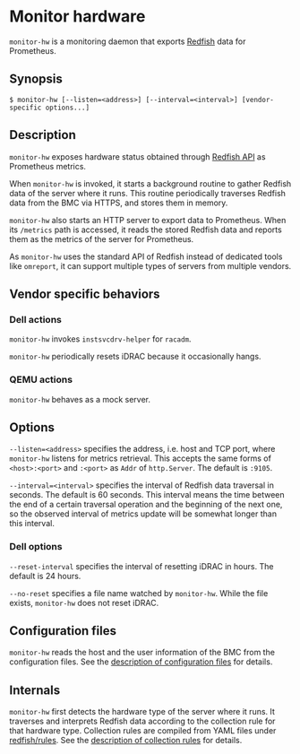 Monitor hardware
================

`monitor-hw` is a monitoring daemon that exports [Redfish][] data for
Prometheus.


Synopsis
--------

```console
$ monitor-hw [--listen=<address>] [--interval=<interval>] [vendor-specific options...]
```


Description
-----------

`monitor-hw` exposes hardware status obtained through [Redfish API][Redfish] as Prometheus metrics.

When `monitor-hw` is invoked, it starts a background routine to gather
Redfish data of the server where it runs.
This routine periodically traverses Redfish data from the BMC via HTTPS,
and stores them in memory.

`monitor-hw` also starts an HTTP server to export data to Prometheus.
When its `/metrics` path is accessed, it reads the stored Redfish data
and reports them as the metrics of the server for Prometheus.

As `monitor-hw` uses the standard API of Redfish instead of dedicated tools
like `omreport`, it can support multiple types of servers from multiple
vendors.

Vendor specific behaviors
------------------------

### Dell actions

`monitor-hw` invokes `instsvcdrv-helper` for `racadm`.

`monitor-hw` periodically resets iDRAC because it occasionally hangs.

### QEMU actions

`monitor-hw` behaves as a mock server.

Options
-------

`--listen=<address>` specifies the address, i.e. host and TCP port, where
`monitor-hw` listens for metrics retrieval.
This accepts the same forms of `<host>:<port>` and `:<port>` as `Addr` of
`http.Server`.
The default is `:9105`.

`--interval=<interval>` specifies the interval of Redfish data traversal
in seconds.
The default is 60 seconds.
This interval means the time between the end of a certain traversal operation
and the beginning of the next one, so the observed interval of metrics update
will be somewhat longer than this interval.

### Dell options

`--reset-interval` specifies the interval of resetting iDRAC in hours.
The default is 24 hours.

`--no-reset` specifies a file name watched by `monitor-hw`.
While the file exists, `monitor-hw` does not reset iDRAC.

Configuration files
-------------------

`monitor-hw` reads the host and the user information of the BMC from
the configuration files.
See the [description of configuration files](config.md) for details.


Internals
---------

`monitor-hw` first detects the hardware type of the server where it runs.
It traverses and interprets Redfish data according to the collection rule
for that hardware type.
Collection rules are compiled from YAML files under
[redfish/rules](../redfish/rules).
See the [description of collection rules](rule.md) for details.


[Redfish]: https://www.dmtf.org/standards/redfish
[Prometheus]: https://prometheus.io/
